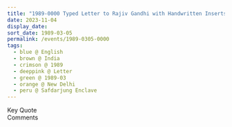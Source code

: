 ```yaml
---
title: "1989-0000 Typed Letter to Rajiv Gandhi with Handwritten Inserts Added by Śhrī Mātājī, 1 Safdarjung Enclave, New Delhi, India (other year 1988)"
date: 2023-11-04
display_date: 
sort_date: 1989-03-05
permalink: /events/1989-0305-0000
tags:
  - blue @ English
  - brown @ India
  - crimson @ 1989
  - deeppink @ Letter
  - green @ 1989-03
  - orange @ New Delhi
  - peru @ Safdarjung Enclave
---
```


<wave-list>
  <list-title color="green" width="75">Key Quote</list-title>
  <list-item color="BlanchedAlmond"  width="200"></list-item>
  <list-item color="Lavender"></list-item>
  <list-item color="BlanchedAlmond"></list-item>
</wave-list>

<br>

<wave-list>
  <list-title color="green" width="75">Comments</list-title>
  <list-item color="BlanchedAlmond"  width="200"></list-item>
  <list-item color="Lavender"></list-item>
  <list-item color="BlanchedAlmond"></list-item>
</wave-list>